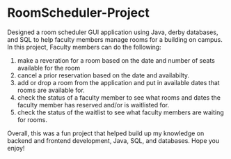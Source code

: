 # RoomScheduler-Project
Designed a room scheduler GUI application using Java, derby databases, and SQL to help faculty members manage rooms for a building on campus.
In this project, Faculty members can do the following:
  1) make a reveration for a room based on the date and number of seats available for the room
  2) cancel a prior reservation based on the date and availabilty.
  3) add or drop a room from the application and put in available dates that rooms are available for.
  4) check the status of a faculty member to see what rooms and dates the faculty member has reserved and/or is waitlisted for.
  5) check the status of the waitlist to see what faculty members are waiting for rooms.

Overall, this was a fun project that helped build up my knowledge on backend and frontend development, Java, SQL, and databases. Hope you enjoy!
